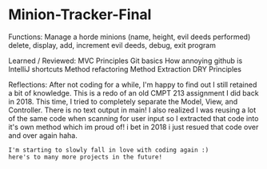 # Minion-Tracker-Final
Functions: 
    Manage a horde minions (name, height, evil deeds performed)
    delete, display, add, increment evil deeds, debug, exit program

Learned / Reviewed: 
    MVC Principles 
    Git basics 
    How annoying github is 
    IntelliJ shortcuts
    Method refactoring
    Method Extraction
    DRY Principles
    
Reflections: 
    After not coding for a while, I'm happy to find out I still retained a bit of knowledge.
    This is a redo of an old CMPT 213 assignment I did back in 2018. This time, I tried to 
    completely separate the Model, View, and Controller. There is no text output in main! 
    I also realized I was reusing a lot of the same code when scanning for user input so I
    extracted that code into it's own method which im proud of! i bet in 2018 i just resued 
    that code over and over again haha. 
    
    I'm starting to slowly fall in love with coding again :) 
    here's to many more projects in the future!
